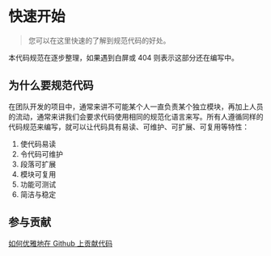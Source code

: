 # 快速开始
> 您可以在这里快速的了解到规范代码的好处。

本代码规范在逐步整理，如果遇到白屏或 404 则表示这部分还在编写中。

## 为什么要规范代码
在团队开发的项目中，通常来讲不可能某个人一直负责某个独立模块，再加上人员的流动，通常来讲我们会要求代码使用相同的规范化语言来写。所有人遵循同样的代码规范来编写，就可以让代码具有易读、可维护、可扩展、可复用等特性：

1. 使代码易读
2. 令代码可维护
3. 段落可扩展
4. 模块可复用
5. 功能可测试
6. 简洁与稳定

## 参与贡献
[如何优雅地在 Github 上贡献代码](https://segmentfault.com/a/1190000000736629)
